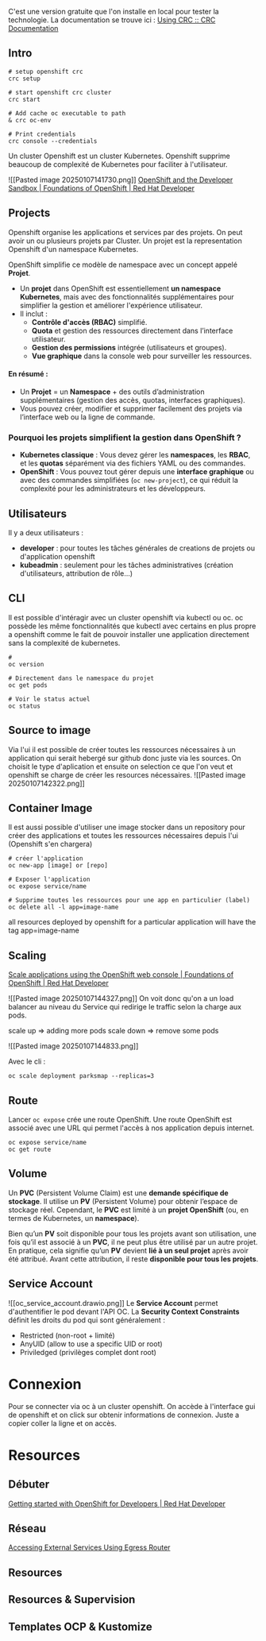C'est une version gratuite que l'on installe en local pour tester la technologie. La documentation se trouve ici : 
[Using CRC :: CRC Documentation](https://crc.dev/docs/using/)

## Intro
```
# setup openshift crc
crc setup

# start openshift crc cluster
crc start

# Add cache oc executable to path
& crc oc-env

# Print credentials
crc console --credentials
```

Un cluster Openshift est un cluster Kubernetes. Openshift supprime beaucoup de complexité de Kubernetes pour faciliter à l'utilisateur.

![[Pasted image 20250107141730.png]]
[OpenShift and the Developer Sandbox | Foundations of OpenShift | Red Hat Developer](https://developers.redhat.com/learning/learn:openshift:foundations-openshift/resource/resources:openshift-and-developer-sandbox)

## Projects
Openshift organise les applications et services par des projets. On peut avoir un ou plusieurs projets par Cluster.
Un projet est la representation Openshift d'un namespace Kubernetes.

OpenShift simplifie ce modèle de namespace avec un concept appelé **Projet**.

- Un **projet** dans OpenShift est essentiellement **un namespace Kubernetes**, mais avec des fonctionnalités supplémentaires pour simplifier la gestion et améliorer l'expérience utilisateur.
- Il inclut :
    - **Contrôle d'accès (RBAC)** simplifié.
    - **Quota** et gestion des ressources directement dans l’interface utilisateur.
    - **Gestion des permissions** intégrée (utilisateurs et groupes).
    - **Vue graphique** dans la console web pour surveiller les ressources.

#### En résumé :

- Un **Projet** = un **Namespace** + des outils d’administration supplémentaires (gestion des accès, quotas, interfaces graphiques).
- Vous pouvez créer, modifier et supprimer facilement des projets via l’interface web ou la ligne de commande.

### **Pourquoi les projets simplifient la gestion dans OpenShift ?**

- **Kubernetes classique** : Vous devez gérer les **namespaces**, les **RBAC**, et les **quotas** séparément via des fichiers YAML ou des commandes.
- **OpenShift** : Vous pouvez tout gérer depuis une **interface graphique** ou avec des commandes simplifiées (`oc new-project`), ce qui réduit la complexité pour les administrateurs et les développeurs.


## Utilisateurs
Il y a deux utilisateurs : 
* **developer** : pour toutes les tâches générales de creations de projets ou d'application openshift
* **kubeadmin** : seulement pour les tâches administratives (création d'utilisateurs, attribution de rôle...)

## CLI

Il est possible d'intéragir avec un cluster openshift via kubectl ou oc. oc possède les même fonctionnalités que kubectl avec certains en plus propre a openshift comme le fait de pouvoir installer une application directement sans la complexité de kubernetes.

```
# 
oc version

# Directement dans le namespace du projet
oc get pods

# Voir le status actuel
oc status

```

## Source to image
Via l'ui il est possible de créer toutes les ressources nécessaires à un application qui serait hebergé sur github donc juste via les sources. On choisit le type d'aplication et ensuite on selection ce que l'on veut et openshift se charge de créer les resources nécessaires.
![[Pasted image 20250107142322.png]]

## Container Image
Il est aussi possible d'utiliser une image stocker dans un repository pour créer des applications et toutes les ressources nécessaires depuis l'ui (Openshift s'en chargera)

```
# créer l'application
oc new-app [image] or [repo]

# Exposer l'application
oc expose service/name

# Supprime toutes les ressources pour une app en particulier (label)
oc delete all -l app=image-name
```
all resources deployed by openshift for a particular application will have the tag app=image-name

## Scaling
[Scale applications using the OpenShift web console | Foundations of OpenShift | Red Hat Developer](https://developers.redhat.com/learning/learn:openshift:foundations-openshift/resource/resources:scale-applications-using-openshift-web-console)

![[Pasted image 20250107144327.png]]
On voit donc qu'on a un load balancer au niveau du Service qui redirige le traffic selon la charge aux pods.

scale up => adding more pods
scale down => remove some pods

![[Pasted image 20250107144833.png]]

Avec le cli : 

```
oc scale deployment parksmap --replicas=3
```

## Route
Lancer `oc expose` crée une route OpenShift. Une route OpenShift est associé avec une URL qui permet l'accès à nos application depuis internet.

```
oc expose service/name
oc get route
```

## Volume

Un **PVC** (Persistent Volume Claim) est une **demande spécifique de stockage**. Il utilise un **PV** (Persistent Volume) pour obtenir l’espace de stockage réel. Cependant, le **PVC** est limité à un **projet OpenShift** (ou, en termes de Kubernetes, un **namespace**).

Bien qu’un **PV** soit disponible pour tous les projets avant son utilisation, une fois qu’il est associé à un **PVC**, il ne peut plus être utilisé par un autre projet. En pratique, cela signifie qu’un **PV** devient **lié à un seul projet** après avoir été attribué. Avant cette attribution, il reste **disponible pour tous les projets**.

## Service Account
![[oc_service_account.drawio.png]]
Le **Service Account** permet d'authentifier le pod devant l'API OC. 
La **Security Context Constraints** définit les droits du pod qui sont généralement : 
- Restricted (non-root + limité)
- AnyUID (allow to use a specific UID or root)
- Priviledged (privilèges complet dont root)

# Connexion
Pour se connecter via oc à un cluster openshift. On accède à l'interface gui de openshift et on click sur obtenir informations de connexion. Juste a copier coller la ligne et on accès.
# Resources

## Débuter
[Getting started with OpenShift for Developers | Red Hat Developer](https://developers.redhat.com/courses/openshift/getting-started)
## Réseau
[Accessing External Services Using Egress Router](https://www.redhat.com/en/blog/accessing-external-services-using-egress-router)
## Resources
[](https://learn.openshift.com/introduction/resource-objects)
[](https://learn.openshift.com/operatorframework/k8s-api-fundamentals)
## Resources & Supervision
[](https://learn.openshift.com/introduction/resource-objects)
[](https://www.katacode.com/courses/kubernetes/liveness-readiness-healthchecks)
## Templates OCP & Kustomize
[](https://kubectl.docs.kubernetes.io/references/kustomize/)
[](https://www.youtube.com/watch?v=WWJDbHo-OeY)
[](https://blog.stack-labs.com/code/kustomize-101/)